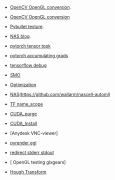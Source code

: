 * [OpenCV OpenGL conversion](https://strawlab.org/2011/11/05/augmented-reality-with-OpenGL/).

* [OpenCV OpenGL conversion](https://fruty.io/2019/08/29/augmented-reality-with-opencv-and-opengl-the-tricky-projection-matrix/)

* [Pybullet texture](https://github.com/bulletphysics/bullet3/blob/master/examples/pybullet/examples/changeTexture.py).

* [NAS blog](https://lilianweng.github.io/lil-log/).

* [pytorch tensor topk](https://discuss.pytorch.org/t/how-to-use-torch-topk-to-set-non-topk-values-of-a-tensor-to-zero/3985)

* [pytorch accumulating grads](https://medium.com/huggingface/training-larger-batches-practical-tips-on-1-gpu-multi-gpu-distributed-setups-ec88c3e51255)

* [tensorflow debug](https://github.com/wookayin/tensorflow-talk-debugging)

* [SMO](https://jonchar.net/notebooks/SVM/)

* [Optimization](http://www.princeton.edu/~yc5/ele538_optimization/index.html)

* [NAS](https://lab.wallarm.com/the-first-step-by-step-guide-for-implementing-neural-architecture-search-with-reinforcement-99ade71b3d28)(https://github.com/wallarm/nascell-automl)  

* [TF name_scope](https://stackoverflow.com/questions/35919020/whats-the-difference-of-name-scope-and-a-variable-scope-in-tensorflow/43581502#43581502)

* [CUDA_purge](https://stackoverflow.com/questions/56431461/how-to-remove-cuda-completely-from-ubuntu)

* [CUDA_Install](https://medium.com/@chami.soufiane/installation-guide-for-cuda-10-x-on-ubuntu-16-04-18-04-20-04-3a826a110ff5)

* [Anydesk VNC-viewer]

* [pyrender egl](https://github.com/mcfletch/pyopengl/issues/27)

* [redirect stderr stdout](https://linuxize.com/post/bash-redirect-stderr-stdout/)

* [ OpenGL testing glxgears]

* [Hough Transform](https://alyssaq.github.io/2014/understanding-hough-transform/)

